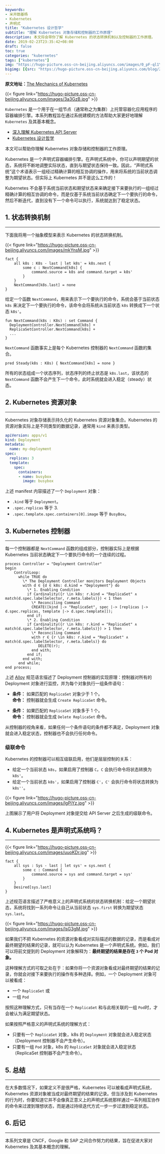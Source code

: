 ```yaml
---
keywords:
- 米开朗基杨
- Kubernetes
- 声明式
title: "Kubernetes 设计哲学"
subtitle: "理解 Kubernetes 对象存储和控制器的工作原理"
description: 本文将会带你了解 Kubernetes 的状态转换机制以及控制器的工作原理。
date: 2019-02-23T23:35:42+08:00
draft: false
toc: true
categories: "kubernetes"
tags: ["kubernetes"]
img: "https://hugo-picture.oss-cn-beijing.aliyuncs.com/images/0_pF-ql1YNymlesR8X.jpeg"
bigimg: [{src: "https://hugo-picture.oss-cn-beijing.aliyuncs.com/blog/2019-04-27-080627.jpg"}]
---
```


<p id="div-border-left-red">
<strong>原文地址：</strong><a href="https://medium.com/@dominik.tornow/the-mechanics-of-kubernetes-ac8112eaa302" target="_blank">The Mechanics of Kubernetes</a>
</p>

{{< figure link="https://hugo-picture.oss-cn-beijing.aliyuncs.com/images/3a3GzB.jpg" >}}

`Kubernetes` 是一个用于在一组节点（通常称之为集群）上托管容器化应用程序的容器编排引擎。本系列教程旨在通过系统建模的方法帮助大家更好地理解 `Kubernetes` 及其基本概念。

+ [深入理解 Kubernetes API Server](https://fuckcloudnative.io/posts/kubernetes-api-server-part-1/)
+ [Kubernetes 设计哲学](https://fuckcloudnative.io/posts/the-mechanics-of-kubernetes/)

本文可以帮助你理解 Kubernetes 对象存储和控制器的工作原理。

Kubernetes 是一个声明式容器编排引擎。在声明式系统中，你可以声明期望的状态，系统将不断地调整实际状态，直到与期望状态保持一致。因此，“声明式系统”这个术语表示一组经过精确计算的相互协调的操作，用来将系统的当前状态调整为期望状态。但实际上 Kubernetes 并不是这么工作的！

Kubernetes 不会基于系统当前状态和期望状态来来确定接下来要执行的一组经过精确计算的相互协调的命令，而是仅基于系统当前状态确定下一个要执行的命令，然后不断迭代，直到没有下一个命令可以执行，系统就达到了稳定状态。

## <span id="inline-toc">1.</span> 状态转换机制

----

下面我将用一个抽象模型来表示 Kubernetes 的状态转换机制。

{{< figure link="https://hugo-picture.oss-cn-beijing.aliyuncs.com/images/mkYnsM.jpg" >}}

```als
fact {
    all k8s : K8s - last | let k8s' = k8s.next {
        some c : NextCommand[k8s] {
            command.source = k8s and command.target = k8s'
        }
    }
    NextCommand[k8s.last] = none
}
```

给定一个函数 `NextCommand`，用来表示下一个要执行的命令，系统会基于当前状态 `k8s` 来决定下一个要执行的命令，该命令会将系统从当前状态 `k8s` 转换成下一个状态 `k8s'`。

```als
fun NextCommand(k8s : K8s) : set Command {
  DeploymentController.NextCommand[k8s] +
  ReplicaSetController.NextCommand[k8s] +
  ...
}
```

`NextCommand` 函数事实上是每个 Kubernetes 控制器的 `NextCommand` 函数的集合。

```als
pred Steady(k8s : K8s) { NextCommand[k8s] = none }
```

所有的状态组成一个状态序列，状态序列的终止状态是 `k8s.last`，该状态的 `NextCommand` 函数不会产生下一个命令，此时系统就会进入稳定（steady）状态。

## <span id="inline-toc">2.</span> Kubernetes 资源对象

----

Kubernetes 对象存储表示持久化的 Kubernetes 资源对象集合。Kubernetes 的资源对象实际上是不同类型的数据记录，通常用 `kind` 来表示类型。

```yaml
apiVersion: apps/v1
kind: Deployment
metadata:
  name: my-deployment
spec:
  replicas: 3
  template:
    spec:
      containers:
      - name: busybox
        image: busybox
```

上述 manifest 内容描述了一个 `Deployment` 对象：

+ `.kind` 等于 `Deployment`。
+ `.spec.replicas` 等于 3.
+ `.spec.template.spec.containers[0].image` 等于 `BusyBox`。

## <span id="inline-toc">3.</span> Kubernetes 控制器

----

每一个控制器都是 `NextCommand` 函数的组成部分，控制器实际上是根据 Kubernetes 当前状态确定下一个要执行命令的一个连续的过程。

```tla
process Controller = "Deployment Controller"
begin
    ControlLoop:
      while TRUE do
        \* The Deployment Controller monitors Deployment Objects
        with d ∈ {d ∈ k8s: d.kind = "Deployment"} do
          \* 1. Enabling Condition
          if Cardinality({r \in k8s: r.kind = "ReplicaSet" ∧ match(d.spec.labelSelector, r.meta.labels)}) < 1 then
            \* Reconciling Command
            CREATE([kind |-> "ReplicaSet", spec |-> [replicas |-> d.spec.replicas, template |-> d.spec.template]]);
          end if;
          \* 2. Enabling Condition
          if Cardinality({r \in k8s: r.kind = "ReplicaSet" ∧ match(d.spec.labelSelector, r.meta.labels)}) > 1 then
            \* Reconciling Command
            with r ∈ {r \in k8s: r.kind = "ReplicaSet" ∧ match(d.spec.labelSelector, r.meta.labels)} do
               DELETE(r);
            end with;
          end if;
        end with;
      end while;
end process;
```

上述 [Alloy](http://alloytools.org/) 规范语言描述了 Deployment 控制器的实现原理：控制器对所有的 Deployment 对象进行监控，并为每个对象执行一组条件语句：

+ **条件：**
如果匹配的 `ReplicaSet` 对象少于 1 个。<br />
**命令：**
控制器就会生成 `Create ReplicaSet` 命令。

+ **条件：**
如果匹配的 `ReplicaSet` 对象多于 1 个。<br />
**命令：**
控制器就会生成 `Delete ReplicaSet` 命令。

从控制器的视角来看，如果任何一个条件语句的条件都不满足，Deployment 对象就会进入稳定状态，控制器也不会执行任何命令。

### 级联命令

Kubernetes 的控制器可以相互级联启用，他们是层层控制的关系：

+ 给定一个当前状态 `k8s`，如果启用了控制器 `C`，`C` 会执行命令将状态转换为 `k8s'`。
+ 给定一个当前状态 `k8s'`，如果启用了控制器 `C'`，`C'` 会执行命令将状态转换为 `k8s''`。

{{< figure link="https://hugo-picture.oss-cn-beijing.aliyuncs.com/images/lgPiYz.jpg" >}}

上图展示了用户将 Deployment 对象提交给 API Server 之后生成的级联命令。

## <span id="inline-toc">4.</span> Kubernetes 是声明式系统吗？

----

{{< figure link="https://hugo-picture.oss-cn-beijing.aliyuncs.com/images/uuoKDr.jpg" >}}

```als
fact {
    all sys : Sys - last | let sys' = sys.next {
        some c : Command {
            command.source = sys and command.target = sys'
        }
    }
    Desired[sys.last]
}
```

上述规范语言描述了严格意义上的声明式系统的状态转换机制：给定一个期望状态，系统将找到一系列命令让自己从当前状态 `sys.first` 转换为期望状态 `sys.last`。

{{< figure link="https://hugo-picture.oss-cn-beijing.aliyuncs.com/images/IsG3gM.jpg" >}}

如果我们不把 Kubernetes 的资源对象看成对实际描述的数据的记录，而是看成对最终期望的结果的记录，就可以认为 Kubernetes 是一个声明式系统。例如，我们可以将前文提到的 Deployment 对象解释为：**最终期望的结果是存在 `3` 个 Pod 对象。**

这种理解方式的可取之处在于：如果你将一个资源对象看成对最终期望的结果的记录，你就会对接下来要执行的操作有多种选择。例如，一个 Deployment 对象可以被看成：

+ 一个 `ReplicaSet` 或
+ 一组 `Pod`

按照这种理解方式，只有当存在一个 `ReplicaSet` 和与此相关联的一组 `Pod`时，才会被认为满足期望状态。

如果按照严格意义的声明式系统的理解方式：

+ 只要有一个 `ReplicaSet` 对象，k8s 的 `Deployment` 对象就会进入稳定状态（Deployment 控制器不会产生命令）。
+ 只要有一组 `Pod` 对象，k8s 的 `ReplicaSet` 对象就会进入稳定状态（ReplicaSet 控制器不会产生命令）。

## <span id="inline-toc">5.</span> 总结

----

在大多数情况下，如果定义不是很严格，Kubernetes 可以被看成声明式系统，Kubernetes 资源对象被当成对最终期望的结果的记录。但当涉及到 Kubernetes 的行为时，你要知道它并不会像真正意义上的声明式系统那样通过一系列相互协作的命令来过渡到理想状态，而是通过持续迭代方式一步一步过渡到稳定状态。

## <span id="inline-toc">6.</span> 后记

----

本系列文章是 CNCF，Google 和 SAP 之间合作努力的结果，旨在促进大家对 Kubernetes 及其基本概念的理解。
